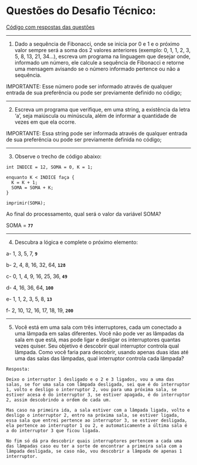 # Questões do Desafio Técnico: 

[Código com respostas das questões](https://github.com/DevKelvinK/Desafio-Tecnico-EstagioRP/blob/main/script.js)

---

1) Dado a sequência de Fibonacci, onde se inicia por 0 e 1 e o próximo valor sempre será a soma dos 2 valores anteriores (exemplo: 0, 1, 1, 2, 3, 5, 8, 13, 21, 34...), escreva um programa na linguagem que desejar onde, informado um número, ele calcule a sequência de Fibonacci e retorne uma mensagem avisando se o número informado pertence ou não a sequência.

IMPORTANTE: Esse número pode ser informado através de qualquer entrada de sua preferência ou pode ser previamente definido no código;

---
2) Escreva um programa que verifique, em uma string, a existência da letra ‘a’, seja maiúscula ou minúscula, além de informar a quantidade de vezes em que ela ocorre.

IMPORTANTE: Essa string pode ser informada através de qualquer entrada de sua preferência ou pode ser previamente definida no código;

---
3) Observe o trecho de código abaixo: 

```
int INDICE = 12, SOMA = 0, K = 1; 

enquanto K < INDICE faça { 
  K = K + 1; 
  SOMA = SOMA + K; 
}

imprimir(SOMA);
```
Ao final do processamento, qual será o valor da variável SOMA?

SOMA = <strong><code>77</code></strong>

---

4) Descubra a lógica e complete o próximo elemento:

a- 1, 3, 5, 7, <strong><code>9</code></strong>

b- 2, 4, 8, 16, 32, 64, <strong><code>128</code></strong>

c- 0, 1, 4, 9, 16, 25, 36, <strong><code>49</code></strong>

d- 4, 16, 36, 64, <strong><code>100</code></strong>

e- 1, 1, 2, 3, 5, 8, <strong><code>13</code></strong>

f- 2, 10, 12, 16, 17, 18, 19, <strong><code>200</code></strong>

---
5) Você está em uma sala com três interruptores, cada um conectado a uma lâmpada em salas diferentes. Você não pode ver as lâmpadas da sala em que está, mas pode ligar e desligar os interruptores quantas vezes quiser. Seu objetivo é descobrir qual interruptor controla qual lâmpada. Como você faria para descobrir, usando apenas duas idas até uma das salas das lâmpadas, qual interruptor controla cada lâmpada?

```
Resposta:

Deixo o interruptor 1 desligado e o 2 e 3 ligados, vou a uma das salas, se for uma sala com lâmpada desligada, sei que é do interruptor 1, volto e desligo o interruptor 2, vou para uma próxima sala, se estiver acesa é do interruptor 3, se estiver apagada, é do interruptor 2, assim descobrindo a ordem de cada um. 

Mas caso na primeira ida, a sala estiver com a lâmpada ligada, volto e desligo o interruptor 2, entro na próxima sala, se estiver ligada, essa sala que entrei pertence ao interruptor 3, se estiver desligada, ela pertence ao interruptor 1 ou 2, e automaticamente a última sala é a do interruptor 3 que ficou ligada.  

No fim só dá pra descobrir quais interruptores pertencem a cada uma das lâmpadas caso eu ter a sorte de encontrar a primeira sala com a lâmpada desligada, se caso não, vou descobrir a lâmpada de apenas 1 interruptor. 
```